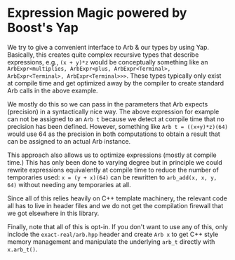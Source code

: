 Expression Magic powered by Boost's Yap
=======================================

We try to give a convenient interface to Arb & our types by using Yap.
Basically, this creates quite complex recursive types that describe
expressions, e.g., `(x + y)*z` would be conceptually something like an
`ArbExpr<multiplies, ArbExpr<plus, ArbExpr<Terminal>, ArbExpr<Terminal>, ArbExpr<Terminal>>>`. 
These types typically only exist at compile time and get optimized away by the
compiler to create standard Arb calls in the above example.

We mostly do this so we can pass in the parameters that Arb expects (precision)
in a syntactically nice way. The above expression for example can not be
assigned to an `Arb t` because we detect at compile time that no precision has
been defined. However, something like `Arb t = ((x+y)*z)(64)` would use 64 as
the precision in both computations to obtain a result that can be assigned to
an actual Arb instance.

This approach also allows us to optimize expressions (mostly at compile time.)
This has only been done to varying degree but in principle we could rewrite
expressions equivalently at compile time to reduce the number of temporaries
used: `x = (y + x)(64)` can be rewritten to `arb_add(x, x, y, 64)` without
needing any temporaries at all.

Since all of this relies heavily on C++ template machinery, the relevant code
all has to live in header files and we do not get the compilation firewall that
we got elsewhere in this library.

Finally, note that all of this is opt-in. If you don't want to use any of this,
only inclode the `exact-real/arb.hpp` header and create `Arb x` to get C++
style memory management and manipulate the underlying `arb_t` directly with
`x.arb_t()`.
